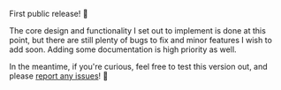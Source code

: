 First public release! :tada:

The core design and functionality I set out to implement is done at this point, but there are still plenty of bugs to fix and minor features I wish to add soon. Adding some documentation is high priority as well.

In the meantime, if you're curious, feel free to test this version out, and please [report any issues](https://github.com/hackfixme/miu/issues)! :bow:
